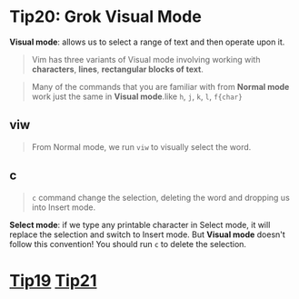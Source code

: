 # Tip20: Grok Visual Mode

**Visual mode**: allows us to select a range of text and then operate upon it.
>Vim has three variants of Visual mode involving working with **characters**, **lines**, **rectangular blocks of text**.

>Many of the commands that you are familiar with from **Normal mode** work just the same in **Visual mode**.like `h`, `j`, `k`, `l`, `f{char}`

## viw
>From Normal mode, we run `viw` to visually select the word.

## c
>`c` command change the selection, deleting the word and dropping us into Insert mode.

**Select mode**: if we type any printable character in Select mode, it will replace the selection and switch to Insert mode. But **Visual mode** doesn't follow this convention! You should run `c` to delete the selection.

# [Tip19](tip19.md) [Tip21](tip21.md)
